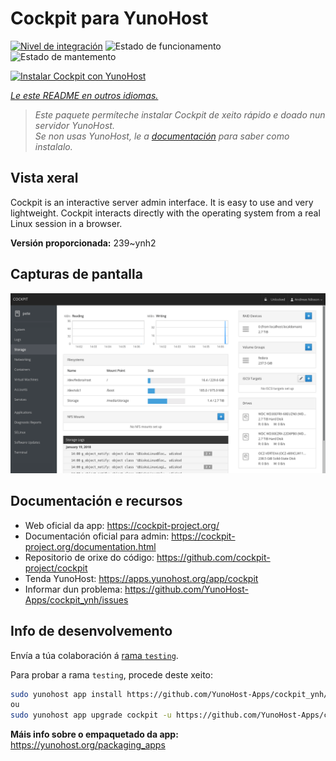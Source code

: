 <!--
NOTA: Este README foi creado automáticamente por <https://github.com/YunoHost/apps/tree/master/tools/readme_generator>
NON debe editarse manualmente.
-->

# Cockpit para YunoHost

[![Nivel de integración](https://dash.yunohost.org/integration/cockpit.svg)](https://dash.yunohost.org/appci/app/cockpit) ![Estado de funcionamento](https://ci-apps.yunohost.org/ci/badges/cockpit.status.svg) ![Estado de mantemento](https://ci-apps.yunohost.org/ci/badges/cockpit.maintain.svg)

[![Instalar Cockpit con YunoHost](https://install-app.yunohost.org/install-with-yunohost.svg)](https://install-app.yunohost.org/?app=cockpit)

*[Le este README en outros idiomas.](./ALL_README.md)*

> *Este paquete permíteche instalar Cockpit de xeito rápido e doado nun servidor YunoHost.*  
> *Se non usas YunoHost, le a [documentación](https://yunohost.org/install) para saber como instalalo.*

## Vista xeral

Cockpit is an interactive server admin interface. It is easy to use and very lightweight. Cockpit interacts directly with the operating system from a real Linux session in a browser.

**Versión proporcionada:** 239~ynh2

## Capturas de pantalla

![Captura de pantalla de Cockpit](./doc/screenshots/screenshot-storage.png)

## Documentación e recursos

- Web oficial da app: <https://cockpit-project.org/>
- Documentación oficial para admin: <https://cockpit-project.org/documentation.html>
- Repositorio de orixe do código: <https://github.com/cockpit-project/cockpit>
- Tenda YunoHost: <https://apps.yunohost.org/app/cockpit>
- Informar dun problema: <https://github.com/YunoHost-Apps/cockpit_ynh/issues>

## Info de desenvolvemento

Envía a túa colaboración á [rama `testing`](https://github.com/YunoHost-Apps/cockpit_ynh/tree/testing).

Para probar a rama `testing`, procede deste xeito:

```bash
sudo yunohost app install https://github.com/YunoHost-Apps/cockpit_ynh/tree/testing --debug
ou
sudo yunohost app upgrade cockpit -u https://github.com/YunoHost-Apps/cockpit_ynh/tree/testing --debug
```

**Máis info sobre o empaquetado da app:** <https://yunohost.org/packaging_apps>

